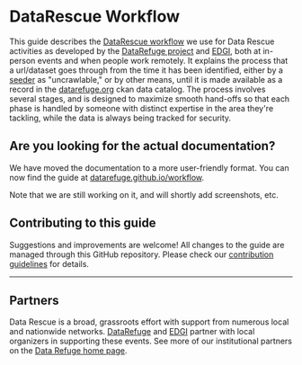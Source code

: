 # DataRescue Workflow

This guide describes the [DataRescue workflow](https://datarefuge.github.io/workflow/) we use for Data Rescue activities as developed by the [DataRefuge project](http://www.ppehlab.org/) and [EDGI](https://envirodatagov.org/), both at in-person events and when people work remotely. It explains the process that a url/dataset goes through from the time it has been identified, either by a [seeder](https://datarefuge.github.io/workflow/seeding/) as "uncrawlable," or by other means, until it is made available as a record in the [datarefuge.org](http://www.datarefuge.org) ckan data catalog. The process involves several stages, and is designed to maximize smooth hand-offs so that each phase is handled by someone with distinct expertise in the area they're tackling, while the data is always being tracked for security.

## Are you looking for the actual documentation?
We have moved the documentation to a more user-friendly format. You can now find the guide at [datarefuge.github.io/workflow](https://datarefuge.github.io/workflow/).

Note that we are still working on it, and will shortly add screenshots, etc.

## Contributing to this guide

Suggestions and improvements are welcome! All changes to the guide are managed through this GitHub repository. 
Please check our [contribution guidelines](CONTRIBUTING.md) for details.

**********************
## Partners
Data Rescue is a broad, grassroots effort with support from numerous local and nationwide networks. [DataRefuge](http://www.ppehlab.org/datarefuge/) and [EDGI](https://envirodatagov.org/) partner with local organizers in supporting these events. See more of our institutional partners on the [Data Refuge home page](http://www.ppehlab.org/datarefuge#partners).
